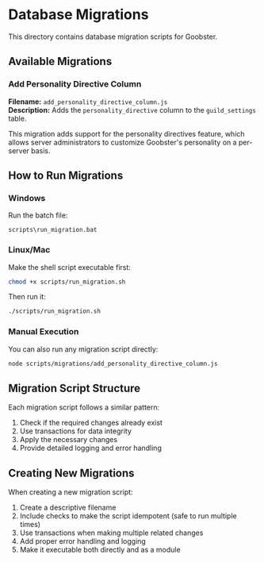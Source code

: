 # Database Migrations

This directory contains database migration scripts for Goobster.

## Available Migrations

### Add Personality Directive Column

**Filename:** `add_personality_directive_column.js`  
**Description:** Adds the `personality_directive` column to the `guild_settings` table.

This migration adds support for the personality directives feature, which allows server administrators to customize Goobster's personality on a per-server basis.

## How to Run Migrations

### Windows

Run the batch file:

```
scripts\run_migration.bat
```

### Linux/Mac

Make the shell script executable first:

```bash
chmod +x scripts/run_migration.sh
```

Then run it:

```bash
./scripts/run_migration.sh
```

### Manual Execution

You can also run any migration script directly:

```bash
node scripts/migrations/add_personality_directive_column.js
```

## Migration Script Structure

Each migration script follows a similar pattern:

1. Check if the required changes already exist
2. Use transactions for data integrity
3. Apply the necessary changes
4. Provide detailed logging and error handling

## Creating New Migrations

When creating a new migration script:

1. Create a descriptive filename
2. Include checks to make the script idempotent (safe to run multiple times)
3. Use transactions when making multiple related changes
4. Add proper error handling and logging
5. Make it executable both directly and as a module 
